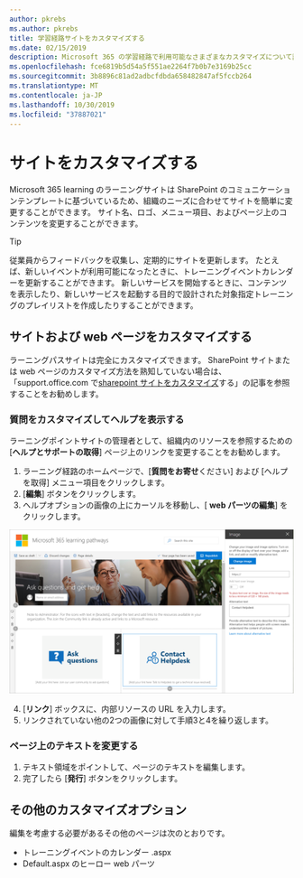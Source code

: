 ```yaml
---
author: pkrebs
ms.author: pkrebs
title: 学習経路サイトをカスタマイズする
ms.date: 02/15/2019
description: Microsoft 365 の学習経路で利用可能なさまざまなカスタマイズについて説明します。
ms.openlocfilehash: fce6819b5d54a5f551ae2264f7b0b7e3169b25cc
ms.sourcegitcommit: 3b8896c81ad2adbcfdbda658482847af5fccb264
ms.translationtype: MT
ms.contentlocale: ja-JP
ms.lasthandoff: 10/30/2019
ms.locfileid: "37887021"
---
```

# <a name="customize-the-site"></a>サイトをカスタマイズする

Microsoft 365 learning のラーニングサイトは SharePoint のコミュニケーションテンプレートに基づいているため、組織のニーズに合わせてサイトを簡単に変更することができます。 サイト名、ロゴ、メニュー項目、およびページ上のコンテンツを変更することができます。 

> [!TIP]
> 従業員からフィードバックを収集し、定期的にサイトを更新します。 たとえば、新しいイベントが利用可能になったときに、トレーニングイベントカレンダーを更新することができます。 新しいサービスを開始するときに、コンテンツを表示したり、新しいサービスを起動する目的で設計された対象指定トレーニングのプレイリストを作成したりすることができます。 

## <a name="customize-the-site-and-web-pages"></a>サイトおよび web ページをカスタマイズする

ラーニングパスサイトは完全にカスタマイズできます。 SharePoint サイトまたは web ページのカスタマイズ方法を熟知していない場合は、「support.office.com で[sharepoint サイトをカスタマイズ](https://support.office.com/en-us/article/customize-your-sharepoint-site-320b43e5-b047-4fda-8381-f61e8ac7f59b)する」の記事を参照することをお勧めします。 

### <a name="customize-ask-questions-and-get-help"></a>質問をカスタマイズしてヘルプを表示する

ラーニングポイントサイトの管理者として、組織内のリソースを参照するための [**ヘルプとサポートの取得**] ページ上のリンクを変更することをお勧めします。 

1.  ラーニング経路のホームページで、[**質問をお寄せ**ください] および [ヘルプを取得] メニュー項目をクリックします。
2.  [**編集**] ボタンをクリックします。
3.  ヘルプオプションの画像の上にカーソルを移動し、[ **web パーツの編集**] をクリックします。

![cg-edithelp](media/cg-edithelp.png)

4.  [**リンク**] ボックスに、内部リソースの URL を入力します。 
5.  リンクされていない他の2つの画像に対して手順3と4を繰り返します。

### <a name="change-the-text-on-the-page"></a>ページ上のテキストを変更する

1. テキスト領域をポイントして、ページのテキストを編集します。 
2. 完了したら [**発行**] ボタンをクリックします。

## <a name="other-customization-options"></a>その他のカスタマイズオプション
編集を考慮する必要があるその他のページは次のとおりです。

- トレーニングイベントのカレンダー .aspx
- Default.aspx のヒーロー web パーツ

